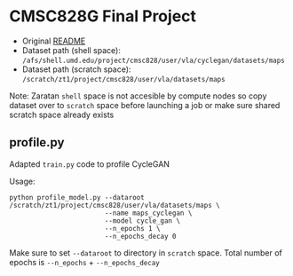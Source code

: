 # CMSC828G Final Project

+ Original [README](original_README.md)
+ Dataset path (shell space): `/afs/shell.umd.edu/project/cmsc828/user/vla/cyclegan/datasets/maps`
+ Dataset path (scratch space): `/scratch/zt1/project/cmsc828/user/vla/datasets/maps`

Note: Zaratan `shell` space is not accesible by compute nodes so copy dataset over to `scratch` space before launching a job or make sure shared scratch space already exists 


## profile.py
Adapted `train.py` code to profile CycleGAN

Usage:
```
python profile_model.py --dataroot /scratch/zt1/project/cmsc828/user/vla/datasets/maps \
                        --name maps_cyclegan \
                        --model cycle_gan \
                        --n_epochs 1 \
                        --n_epochs_decay 0
```

Make sure to set `--dataroot` to directory in `scratch` space. Total number of epochs is `--n_epochs` + `--n_epochs_decay`
